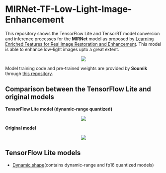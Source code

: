# MIRNet-TF-Low-Light-Image-Enhancement


This repository shows the TensorFlow Lite and TensorRT model conversion and inference processes for the **MIRNet** model as proposed by [Learning Enriched Features for Real Image Restoration and Enhancement](https://arxiv.org/pdf/2003.06792v2.pdf). This model is able to enhance low-light images upto a great extent. 

<p align="center">
<img src="https://github.com/soumik12345/MIRNet/raw/master/assets/lol_results.gif"</img><br>
</p>

Model training code and pre-trained weights are provided by **Soumik** through [this repository](https://github.com/soumik12345/MIRNet/). 

## Comparison between the TensorFlow Lite and original models

**TensorFlow Lite model (dynamic-range quantized)**

<p align="center">
<img src="https://i.ibb.co/MswgSSg/image.png"></img>
</p>
  
**Original model**

<p align="center">
<img src="https://i.ibb.co/LJVSG01/image.png"></img>
</p>

## TensorFlow Lite models

* [Dynamic shape](https://github.com/aritra1804/MIRNet-TF-Low-Light-Image-Enhancement/blob/94ef26781fa45981cbc0d32d3140d23351dca1f4/MIRNet_TFLite.ipynb)(contains dynamic-range and fp16 quantized models)



